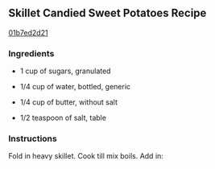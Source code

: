## Skillet Candied Sweet Potatoes Recipe

[01b7ed2d21](http://cookeatshare.com/recipes/skillet-candied-sweet-potatoes-58619)

### Ingredients

 - 1 cup of sugars, granulated

 - 1/4 cup of water, bottled, generic

 - 1/4 cup of butter, without salt

 - 1/2 teaspoon of salt, table

### Instructions

Fold in heavy skillet. Cook till mix boils. Add in: